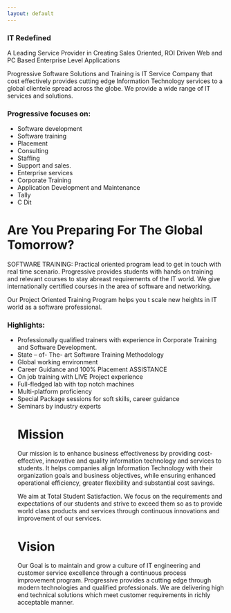 ```yaml
---
layout: default
---
```


### IT Redefined

A Leading Service Provider in Creating Sales Oriented, ROI Driven Web and PC Based Enterprise Level Applications

Progressive Software Solutions and Training is IT Service Company that cost effectively provides cutting edge Information Technology services to a global clientele spread across the globe. We provide a wide range of IT services and solutions.


### Progressive focuses on:

<ul class="myList">
    <li>Software development</li>
    <li>Software training</li>
    <li>Placement</li>
    <li>Consulting</li>
    <li>Staffing</li>
    <li>Support and sales.</li>
    <li>Enterprise services</li>
    <li>Corporate Training</li>
    <li>Application Development and Maintenance</li>
    <li>Tally</li>
    <li>C Dit</li>
</ul>

# Are You Preparing For The Global Tomorrow?

SOFTWARE TRAINING: Practical oriented program lead to get in touch with real time scenario. Progressive provides students with hands on training and relevant courses to stay abreast requirements of the IT world. We give internationally certified courses in the area of software and networking.

Our Project Oriented Training Program helps you t scale new heights in IT world as a
software professional.

### Highlights:

<ul class="myList">
    <li>Professionally qualified trainers with experience in Corporate Training and Software Development.</li>
    <li>State – of- The- art Software Training Methodology</li>
    <li>Global working environment</li>
    <li>Career Guidance and 100% Placement ASSISTANCE</li>
    <li>On job training with LIVE Project experience</li>
    <li>Full-fledged lab with top notch machines</li>
    <li>Multi-platform proficiency</li>
    <li>Special Package sessions for soft skills, career guidance</li>
    <li>Seminars by industry experts</li>

# Mission

Our mission is to enhance business effectiveness by providing cost-effective, innovative and quality information technology and services to students. It helps companies align Information Technology with their organization goals and business objectives, while ensuring enhanced operational efficiency, greater flexibility and substantial cost savings.

We aim at Total Student Satisfaction. We focus on the requirements and expectations of our students and strive to exceed them so as to provide world class products and services through continuous innovations and improvement of our services.

# Vision

Our Goal is to maintain and grow a culture of IT engineering and customer service excellence through a continuous process improvement program. Progressive provides a cutting edge through modern technologies and qualified professionals. We are delivering high end technical solutions which meet customer requirements in richly acceptable manner.
